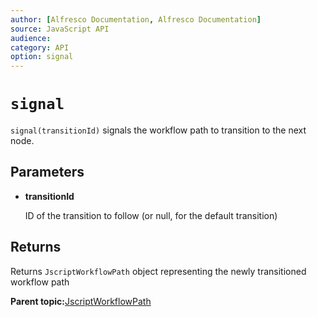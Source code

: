 ```yaml
---
author: [Alfresco Documentation, Alfresco Documentation]
source: JavaScript API
audience: 
category: API
option: signal
---
```


# `signal`

`signal(transitionId)` signals the workflow path to transition to the next node.

## Parameters

-   **transitionId**

    ID of the transition to follow \(or null, for the default transition\)


## Returns

Returns `JscriptWorkflowPath` object representing the newly transitioned workflow path

**Parent topic:**[JscriptWorkflowPath](../references/API-JS-WorkflowPath.md)

